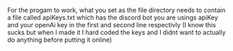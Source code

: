 For the progam to work, what you set as the file directory needs to contain a file called apiKeys.txt which has the discord bot you are usings apiKey and your openAi key in the first and second line respectivly
(I know this sucks but when I made it I hard coded the keys and I didnt want to actually do anything before putting it online)
